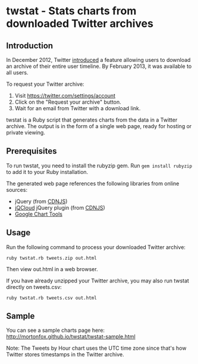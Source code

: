 # twstat - Stats charts from downloaded Twitter archives

## Introduction

In December 2012, Twitter
[introduced](http://blog.twitter.com/2012/12/your-twitter-archive.html) a
feature allowing users to download an archive of their entire user timeline. By
February 2013, it was available to all users.

To request your Twitter archive:

1. Visit <https://twitter.com/settings/account>
1. Click on the "Request your archive" button.
1. Wait for an email from Twitter with a download link.

twstat is a Ruby script that generates charts from the data in a Twitter
archive. The output is in the form of a single web page, ready for hosting or
private viewing.

## Prerequisites

To run twstat, you need to install the rubyzip gem. Run `gem install rubyzip`
to add it to your Ruby installation.

The generated web page references the following libraries from online sources:

* jQuery (from [CDNJS](http://cdnjs.com/))
* [jQCloud](https://github.com/lucaong/jQCloud) jQuery plugin (from [CDNJS](http://cdnjs.com/))
* [Google Chart Tools](https://developers.google.com/chart/)

## Usage

Run the following command to process your downloaded Twitter archive:

    ruby twstat.rb tweets.zip out.html

Then view out.html in a web browser.

If you have already unzipped your Twitter archive, you may also run twstat
directly on tweets.csv:

    ruby twstat.rb tweets.csv out.html

## Sample

You can see a sample charts page here: <http://mortonfox.github.io/twstat/twstat-sample.html>

Note: The Tweets by Hour chart uses the UTC time zone since that's how Twitter
stores timestamps in the Twitter archive.
